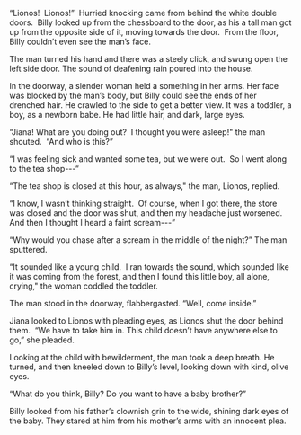 “Lionos!  Lionos!”  Hurried knocking came from behind the white double doors.  Billy looked up from the chessboard to the door, as his a tall man got up from the opposite side of it, moving towards the door.  From the floor, Billy couldn’t even see the man’s face. 

The man turned his hand and there was a steely click, and swung open the left side door. The sound of deafening rain poured into the house.

In the doorway, a slender woman held a something in her arms. Her face was blocked by the man’s body, but Billy could see the ends of her drenched hair. He crawled to the side to get a better view. It was a toddler, a boy, as a newborn babe. He had little hair, and dark, large eyes.

“Jiana! What are you doing out?  I thought you were asleep!" the man shouted.  “And who is this?”

“I was feeling sick and wanted some tea, but we were out.  So I went along to the tea shop---“

“The tea shop is closed at this hour, as always," the man, Lionos, replied.

“I know, I wasn’t thinking straight.  Of course, when I got there, the store was closed and the door was shut, and then my headache just worsened.  And then I thought I heard a faint scream---”

“Why would you chase after a scream in the middle of the night?” The man sputtered.

“It sounded like a young child.  I ran towards the sound, which sounded like it was coming from the forest, and then I found this little boy, all alone, crying," the woman coddled the toddler.

The man stood in the doorway, flabbergasted. “Well, come inside.”

Jiana looked to Lionos with pleading eyes, as Lionos shut the door behind them.  “We have to take him in. This child doesn’t have anywhere else to go,” she pleaded.

Looking at the child with bewilderment, the man took a deep breath. He turned, and then kneeled down to Billy’s level, looking down with kind, olive eyes.

“What do you think, Billy? Do you want to have a baby brother?”

Billy looked from his father’s clownish grin to the wide, shining dark eyes of the baby. They stared at him from his mother’s arms with an innocent plea.
